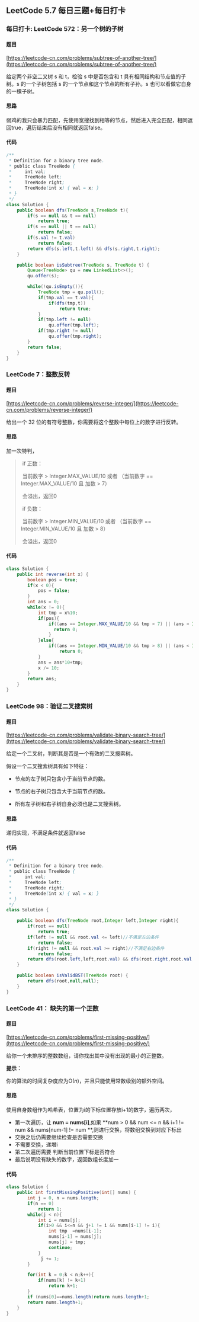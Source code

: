 ## LeetCode 5.7 每日三题+每日打卡

### 每日打卡: LeetCode 572：另一个树的子树

#### 题目

[https://leetcode-cn.com/problems/subtree-of-another-tree/](https://leetcode-cn.com/problems/subtree-of-another-tree/)

给定两个非空二叉树 s 和 t，检验 s 中是否包含和 t 具有相同结构和节点值的子树。s 的一个子树包括 s 的一个节点和这个节点的所有子孙。s 也可以看做它自身的一棵子树。

#### 思路

弱鸡的我只会暴力匹配，先使用宽搜找到相等的节点，然后进入完全匹配，相同返回true，遍历结束后没有相同就返回false。

#### 代码

```java
/**
 * Definition for a binary tree node.
 * public class TreeNode {
 *     int val;
 *     TreeNode left;
 *     TreeNode right;
 *     TreeNode(int x) { val = x; }
 * }
 */
class Solution {
    public boolean dfs(TreeNode s,TreeNode t){
        if(s == null && t == null)
            return true;
        if(s == null || t == null)
            return false;
        if(s.val != t.val)
            return false;
        return dfs(s.left,t.left) && dfs(s.right,t.right);
    }

    public boolean isSubtree(TreeNode s, TreeNode t) {
        Queue<TreeNode> qu = new LinkedList<>();
        qu.offer(s);

        while(!qu.isEmpty()){
            TreeNode tmp = qu.poll();
            if(tmp.val == t.val){
                if(dfs(tmp,t))
                    return true;
            }
            if(tmp.left != null)
                qu.offer(tmp.left);
            if(tmp.right != null)
                qu.offer(tmp.right);
        }
        return false;
    }
}
```

### LeetCode 7：整数反转

#### 题目

[https://leetcode-cn.com/problems/reverse-integer/](https://leetcode-cn.com/problems/reverse-integer/)

给出一个 32 位的有符号整数，你需要将这个整数中每位上的数字进行反转。

#### 思路

加一次特判，

> ​	if 正数：
>
> ​		当前数字  >  Integer.MAX_VALUE/10 或者 （当前数字 ==  Integer.MAX_VALUE/10 且 加数 > 7）
>
> ​			会溢出，返回0
>
> ​	if 负数：
>
> ​		当前数字  >  Integer.MIN_VALUE/10 或者 （当前数字 ==  Integer.MIN_VALUE/10 且 加数 > 8）
>
> ​			会溢出，返回0
>
> 

#### 代码

```java
class Solution {
    public int reverse(int x) {
        boolean pos = true;
        if(x < 0){
            pos = false;
        }
        int ans = 0;
        while(x != 0){
            int tmp = x%10; 
            if(pos){
                if((ans == Integer.MAX_VALUE/10 && tmp > 7) || (ans > Integer.MAX_VALUE/10)){
                  return 0;
                }
            }else{
                if((ans == Integer.MIN_VALUE/10 && tmp > 8) || (ans < Integer.MIN_VALUE/10))
                    return 0;
            }
            ans = ans*10+tmp;
            x /= 10;
        }
        return ans;
    }
}
```



### LeetCode 98：验证二叉搜索树

#### 题目

[https://leetcode-cn.com/problems/validate-binary-search-tree/](https://leetcode-cn.com/problems/validate-binary-search-tree/)

给定一个二叉树，判断其是否是一个有效的二叉搜索树。

假设一个二叉搜索树具有如下特征：

- 节点的左子树只包含小于当前节点的数。

- 节点的右子树只包含大于当前节点的数。
- 所有左子树和右子树自身必须也是二叉搜索树。

#### 思路

递归实现，不满足条件就返回false

#### 代码

```java
/**
 * Definition for a binary tree node.
 * public class TreeNode {
 *     int val;
 *     TreeNode left;
 *     TreeNode right;
 *     TreeNode(int x) { val = x; }
 * }
 */
class Solution {

    public boolean dfs(TreeNode root,Integer left,Integer right){
        if(root == null)
            return true;
        if(left != null && root.val <= left)//不满足左边条件
            return false;
        if(right != null && root.val >= right)//不满足右边条件
            return false;
        return dfs(root.left,left,root.val) && dfs(root.right,root.val,right);
    }

    public boolean isValidBST(TreeNode root) {
        return dfs(root,null,null);
    }
}
```



### LeetCode 41： 缺失的第一个正数

#### 题目



[https://leetcode-cn.com/problems/first-missing-positive/](https://leetcode-cn.com/problems/first-missing-positive/)

给你一个未排序的整数数组，请你找出其中没有出现的最小的正整数。

**提示：**

你的算法的时间复杂度应为O(*n*)，并且只能使用常数级别的额外空间。

#### 思路

使用自身数组作为哈希表，位置为i的下标位置存放i+1的数字，遍历两次，

- 第一次遍历，让 **num = nums[i]**,如果 **num > 0 && num <= n && i+1  != num && nums[num-1] != num **,则进行交换，将数组交换到对应下标出
- 交换之后仍需要继续检查是否需要交换
- 不需要交换，递增i
- 第二次遍历需要 判断当前位置下标是否符合
- 最后说明没有缺失的数字，返回数组长度加一

#### 代码

```java
class Solution {
    public int firstMissingPositive(int[] nums) {
        int j = 0, n = nums.length;
        if(n == 0)
            return 1;
        while(j < n){
            int i = nums[j];
            if(i>0 && i<=n && j+1 != i && nums[i-1] != i){
                int tmp  =nums[i-1];
                nums[i-1] = nums[j];
                nums[j] = tmp;
                continue;
            }
             j += 1;
        }

        for(int k = 0;k < n;k++){
            if(nums[k] != k+1)
                return k+1;
        }
        if (nums[0]==nums.length)return nums.length+1;
        return nums.length+1;
    }
}
```

